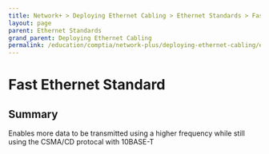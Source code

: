 ```yaml
---
title: Network+ > Deploying Ethernet Cabling > Ethernet Standards > Fast Ethernet Standard
layout: page
parent: Ethernet Standards
grand_parent: Deploying Ethernet Cabling
permalink: /education/comptia/network-plus/deploying-ethernet-cabling/ethernet-standards/fast-ethernet-standard/
---
```


# Fast Ethernet Standard

## Summary

Enables more data to be transmitted using a higher frequency while still using the CSMA/CD protocal with 10BASE-T